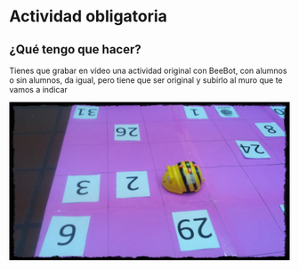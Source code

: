 
# Actividad obligatoria

## ¿Qué tengo que hacer?

Tienes que grabar en vídeo una actividad original con BeeBot, con alumnos o sin alumnos, da igual, pero tiene que ser original y subirlo al muro que te vamos a indicar

![](img/bee_bot.JPG)

